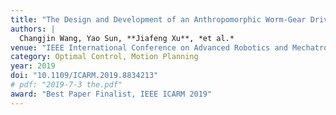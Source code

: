 ```yaml
---
title: "The Design and Development of an Anthropomorphic Worm-Gear Driven Robotic Hand: BIT-JOCKO"
authors: |
  Changjin Wang, Yao Sun, **Jiafeng Xu**, *et al.*
venue: "IEEE International Conference on Advanced Robotics and Mechatronics (ICARM)"
category: Optimal Control, Motion Planning
year: 2019
doi: "10.1109/ICARM.2019.8834213"
# pdf: "2019-7-3 the.pdf"
award: "Best Paper Finalist, IEEE ICARM 2019"
---
```

